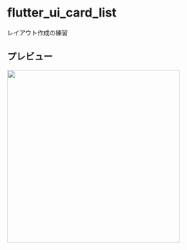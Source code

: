 # flutter_ui_card_list

レイアウト作成の練習

## プレビュー

<img src="https://user-images.githubusercontent.com/62790209/157684061-34fc90ab-b50c-483c-82a5-9ca3c54aa6d6.png" width="400">

